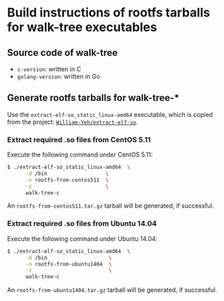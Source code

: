 Build instructions of rootfs tarballs for walk-tree executables
===



## Source code of walk-tree

 - `c-version`: written in C
 - `golang-version`: written in Go



## Generate rootfs tarballs for walk-tree-*

Use the `extract-elf-so_static_linux-amd64` executable, which is copied from the project: [`William-Yeh/extract-elf-so`](https://github.com/William-Yeh/extract-elf-so).


### Extract required .so files from CentOS 5.11

Execute the following command under CentOS 5.11:

```bash
$ ./extract-elf-so_static_linux-amd64  \
      -d /bin                   \
      -n rootfs-from-centos511  \
      -z                        \
      walk-tree-c
```

An `rootfs-from-centos511.tar.gz` tarball will be generated, if successful.


### Extract required .so files from Ubuntu 14.04

Execute the following command under Ubuntu 14.04:

```bash
$ ./extract-elf-so_static_linux-amd64  \
      -d /bin                    \
      -n rootfs-from-ubuntu1404  \
      -z                         \
      walk-tree-c
```

An `rootfs-from-ubuntu1404.tar.gz` tarball will be generated, if successful.

